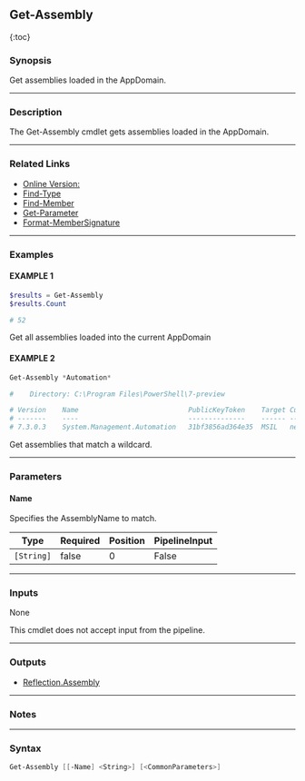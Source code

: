 Get-Assembly
------------

{:toc}

### Synopsis
Get assemblies loaded in the AppDomain.

---

### Description
The Get-Assembly cmdlet gets assemblies loaded in the AppDomain.

---

### Related Links
* [Online Version:](https://github.com/SeeminglyScience/ClassExplorer/blob/master/docs/en-US/Get-Assembly.md)
* [Find-Type](Find-Type)
* [Find-Member](Find-Member)
* [Get-Parameter](Get-Parameter)
* [Format-MemberSignature](Format-MemberSignature)

---

### Examples
#### EXAMPLE 1
```PowerShell
$results = Get-Assembly
$results.Count

# 52
```
Get all assemblies loaded into the current AppDomain
#### EXAMPLE 2
```PowerShell
Get-Assembly *Automation*

#    Directory: C:\Program Files\PowerShell\7-preview

# Version    Name                           PublicKeyToken    Target Culture
# -------    ----                           --------------    ------ -------
# 7.3.0.3    System.Management.Automation   31bf3856ad364e35  MSIL   neutral
```
Get assemblies that match a wildcard.

---

### Parameters
#### **Name**
Specifies the AssemblyName to match.

|Type      |Required|Position|PipelineInput|
|----------|--------|--------|-------------|
|`[String]`|false   |0       |False        |

---

### Inputs
None

This cmdlet does not accept input from the pipeline.

---

### Outputs
* [Reflection.Assembly](https://learn.microsoft.com/en-us/dotnet/api/System.Reflection.Assembly)

---

### Notes

---

### Syntax
```PowerShell
Get-Assembly [[-Name] <String>] [<CommonParameters>]
```
